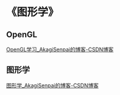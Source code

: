 # 《图形学》



## OpenGL

[OpenGL学习_AkagiSenpai的博客-CSDN博客](https://blog.csdn.net/weixin_44176696/category_10598859.html)






## 图形学

[图形学_AkagiSenpai的博客-CSDN博客](https://blog.csdn.net/weixin_44176696/category_11195786.html)